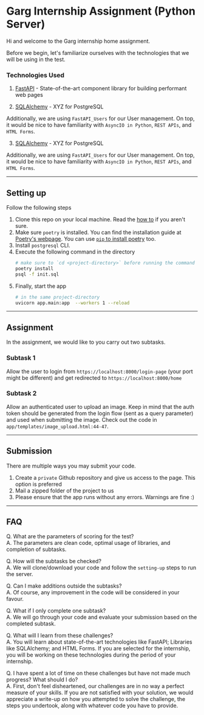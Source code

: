 # Garg Internship Assignment (Python Server)

Hi and welcome to the Garg internship home assignment. 

Before we begin, let's familiarize ourselves with the technologies that we will be using in the test.


### Technologies Used

1. [FastAPI](https://developers.google.com/amp) - State-of-the-art component library for building performant web pages

2. [SQLAlchemy](https://nextjs.org/) - XYZ for PostgreSQL

Additionally, we are using `FastAPI_Users` for our User management. On top, it would be nice to have familiarity with `AsyncIO in Python`, `REST APIs`, and `HTML Forms`.

3. [SQLAlchemy](https://nextjs.org/) - XYZ for PostgreSQL

Additionally, we are using `FastAPI_Users` for our User management. On top, it would be nice to have familiarity with `AsyncIO in Python`, `REST APIs`, and `HTML Forms`.


---

<h2 id="my-anchor"> Setting up </h2>

Follow the following steps

1. Clone this repo on your local machine. Read the [how to](https://www.atlassian.com/git/tutorials/setting-up-a-repository/git-clone) if you aren't sure.
2. Make sure `poetry` is installed. You can find the installation guide at [Poetry's webpage](https://python-poetry.org/docs/). You can use [`pip` to install poetry](https://python-poetry.org/docs/#installing-with-pip) too.
3. Install `postgresql` CLI.
4. Execute the following command in the directory
   ```bash 
   # make sure to `cd <project-directory>` before running the command
   poetry install
   psql -f init.sql
   ```
5. Finally, start the app
   ```bash 
   # in the same project-directory
   uvicorn app.main:app  --workers 1 --reload
   ```

--- 

## Assignment

In the assignment, we would like to you carry out two subtasks.

### Subtask 1

Allow the user to login from `https://localhost:8000/login-page` (your port might be different) and get redirected to `https://localhost:8000/home`

### Subtask 2

Allow an authenticated user to upload an image. Keep in mind that the auth token should be generated from the login flow (sent as a query parameter) and used when submitting the image. Check out the code in `app/templates/image_upload.html:44-47`.

---

## Submission

There are multiple ways you may submit your code.

1. Create a `private` Github repository and give us access to the page. This option is preferred
2. Mail a zipped folder of the project to us
3. Please ensure that the app runs without any errors. Warnings are fine :)

---

## FAQ

Q. What are the parameters of scoring for the test? <br/>
A. The parameters are clean code, optimal usage of libraries, and completion of subtasks.

Q. How will the subtasks be checked? <br/>
A. We will clone/download your code and follow the `setting-up` steps to run the server.

Q. Can I make additions outside the subtasks? <br/>
A. Of course, any improvement in the code will be considered in your favour.

Q. What if I only complete one subtask? <br/>
A. We will go through your code and evaluate your submission based on the completed subtask.

Q. What will I learn from these challenges? <br/>
A. You will learn about state-of-the-art technologies like FastAPI; Libraries like SQLAlchemy; and HTML Forms. If you are selected for the internship, you will be working on these technologies during the period of your internship.

Q. I have spent a lot of time on these challenges but have not made much progress? What should I do? <br/>
A. First, don't feel disheartened, our challenges are in no way a perfect measure of your skills. If you are not satisfied with your solution, we would appreciate a write-up on how you attempted to solve the challenge, the steps you undertook, along with whatever code you have to provide.
